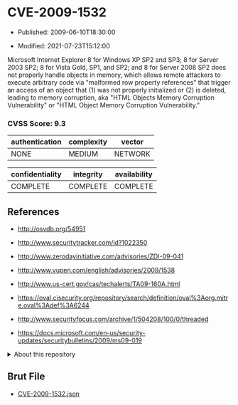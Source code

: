 # CVE-2009-1532

- Published: 2009-06-10T18:30:00

- Modified: 2021-07-23T15:12:00

Microsoft Internet Explorer 8 for Windows XP SP2 and SP3; 8 for Server 2003 SP2; 8 for Vista Gold, SP1, and SP2; and 8 for Server 2008 SP2 does not properly handle objects in memory, which allows remote attackers to execute arbitrary code via "malformed row property references" that trigger an access of an object that (1) was not properly initialized or (2) is deleted, leading to memory corruption, aka "HTML Objects Memory Corruption Vulnerability" or "HTML Object Memory Corruption Vulnerability."

### CVSS Score: **9.3**

| authentication | complexity | vector |
| --- | --- | --- |
| NONE | MEDIUM | NETWORK |

| confidentiality | integrity | availability |
| --- | --- | --- |
| COMPLETE | COMPLETE | COMPLETE |

## References

* http://osvdb.org/54951

* http://www.securitytracker.com/id?1022350

* http://www.zerodayinitiative.com/advisories/ZDI-09-041

* http://www.vupen.com/english/advisories/2009/1538

* http://www.us-cert.gov/cas/techalerts/TA09-160A.html

* https://oval.cisecurity.org/repository/search/definition/oval%3Aorg.mitre.oval%3Adef%3A6244

* http://www.securityfocus.com/archive/1/504208/100/0/threaded

* https://docs.microsoft.com/en-us/security-updates/securitybulletins/2009/ms09-019

<details>
<summary>About this repository</summary> 

  This repository is part of the project [Live Hack CVE](https://github.com/Live-Hack-CVE). Main website can be found [www.live-hack.org](https://www.live-hack.org) 
  
  Made by [Sn0wAlice](https://github.com/Sn0wAlice) for the people that care about security and need to have a feed of the latest CVEs. Hope you enjoy it, don't forget to star the repo and follow me on [Twitter](https://twitter.com/Sn0wAlice) and [Github](https://github.com/Sn0wAlice). And that is my [personnal website](https://www.alice-snow.me/)

  - [Home Page](https://github.com/Live-Hack-CVE)
  - [Framework](https://github.com/Live-Hack-CVE/cve-framework)
  - [CVE database](https://github.com/Live-Hack-CVE/full_database)
  - [Changelog](https://github.com/Live-Hack-CVE/Changelog)
</details>

## Brut File

* [CVE-2009-1532.json](https://raw.githubusercontent.com/Live-Hack-CVE/full_database/main/cves/2009/CVE-2009-1532.json)

